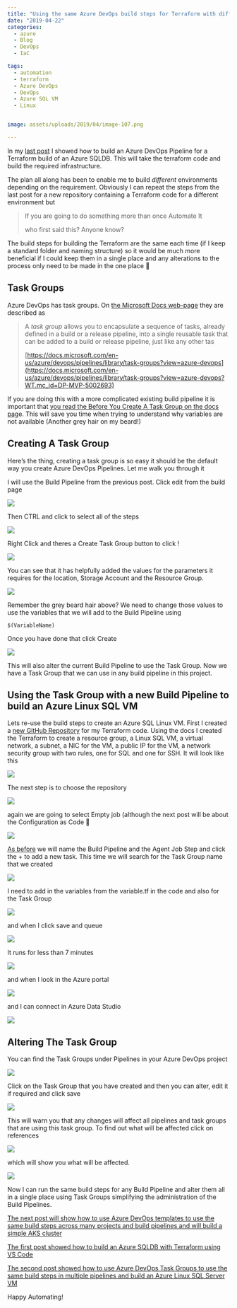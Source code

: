 ```yaml
---
title: "Using the same Azure DevOps build steps for Terraform with different Pipelines with Task Groups to build an Azure Linux SQL VM"
date: "2019-04-22"
categories:
  - azure
  - Blog
  - DevOps
  - IaC

tags:
  - automation
  - terraform
  - Azure DevOps
  - DevOps
  - Azure SQL VM
  - Linux


image: assets/uploads/2019/04/image-107.png

---
```

In my [last post](https://blog.robsewell.com/building-azure-sql-db-with-terraform-using-azure-devops/) I showed how to build an Azure DevOps Pipeline for a Terraform build of an Azure SQLDB. This will take the terraform code and build the required infrastructure.

The plan all along has been to enable me to build _different_ environments depending on the requirement. Obviously I can repeat the steps from the last post for a new repository containing a Terraform code for a different environment but

> If you are going to do something more than once Automate It
>
> who first said this? Anyone know?

The build steps for building the Terraform are the same each time (if I keep a standard folder and naming structure) so it would be much more beneficial if I could keep them in a single place and any alterations to the process only need to be made in the one place 🙂

Task Groups
-----------

Azure DevOps has task groups. On [the Microsoft Docs web-page](https://docs.microsoft.com/en-us/azure/devops/pipelines/library/task-groups?view=azure-devops?WT.mc_id=DP-MVP-5002693) they are described as

>
> A _task group_ allows you to encapsulate a sequence of tasks, already defined in a build or a release pipeline, into a single reusable task that can be added to a build or release pipeline, just like any other tas
>
>
> [https://docs.microsoft.com/en-us/azure/devops/pipelines/library/task-groups?view=azure-devops](https://docs.microsoft.com/en-us/azure/devops/pipelines/library/task-groups?view=azure-devops?WT.mc_id=DP-MVP-5002693)

If you are doing this with a more complicated existing build pipeline it is important that [you read the Before You Create A Task Group on the docs pag](https://docs.microsoft.com/en-us/azure/devops/pipelines/library/task-groups?view=azure-devops?WT.mc_id=DP-MVP-5002693)e. This will save you time when trying to understand why variables are not available (Another grey hair on my beard!)

Creating A Task Group
---------------------

Here’s the thing, creating a task group is so easy it should be the default way you create Azure DevOps Pipelines. Let me walk you through it

I will use the Build Pipeline from the previous post. Click edit from the build page

[![](https://blog.robsewell.com/assets/uploads/2019/04/image-92.png)](https://blog.robsewell.com/assets/uploads/2019/04/image-92.png?ssl=1)

Then CTRL and click to select all of the steps

[![](https://blog.robsewell.com/assets/uploads/2019/04/image-93.png)](https://blog.robsewell.com/assets/uploads/2019/04/image-93.png?ssl=1)

Right Click and theres a Create Task Group button to click !

[![](https://blog.robsewell.com/assets/uploads/2019/04/image-94.png)](https://blog.robsewell.com/assets/uploads/2019/04/image-94.png?ssl=1)

You can see that it has helpfully added the values for the parameters it requires for the location, Storage Account and the Resource Group.

[![](https://blog.robsewell.com/assets/uploads/2019/04/image-95.png)](https://blog.robsewell.com/assets/uploads/2019/04/image-95.png?ssl=1)

Remember the grey beard hair above? We need to change those values to use the variables that we will add to the Build Pipeline using

    $(VariableName)

Once you have done that click Create

[![](https://blog.robsewell.com/assets/uploads/2019/04/image-96.png)](https://blog.robsewell.com/assets/uploads/2019/04/image-96.png?ssl=1)

This will also alter the current Build Pipeline to use the Task Group. Now we have a Task Group that we can use in any build pipeline in this project.

Using the Task Group with a new Build Pipeline to build an Azure Linux SQL VM
-----------------------------------------------------------------------------

Lets re-use the build steps to create an Azure SQL Linux VM. First I created a [new GitHub Repository](https://github.com/SQLDBAWithABeard/Presentations-AzureSQLVM) for my Terraform code. Using the docs I created the Terraform to create a resource group, a Linux SQL VM, a virtual network, a subnet, a NIC for the VM, a public IP for the VM, a network security group with two rules, one for SQL and one for SSH. It will look like this

[![](https://blog.robsewell.com/assets/uploads/2019/04/image-114.png)](https://blog.robsewell.com/assets/uploads/2019/04/image-114.png?ssl=1)

The next step is to choose the repository

[![](https://blog.robsewell.com/assets/uploads/2019/04/image-98.png)](https://blog.robsewell.com/assets/uploads/2019/04/image-98.png?ssl=1)

again we are going to select Empty job (although the next post will be about the Configuration as Code 🙂

[![](https://blog.robsewell.com/assets/uploads/2019/04/image-99.png)](https://blog.robsewell.com/assets/uploads/2019/04/image-99.png?ssl=1)

[As before](https://blog.robsewell.com/building-azure-sql-db-with-terraform-using-azure-devops/) we will name the Build Pipeline and the Agent Job Step and click the + to add a new task. This time we will search for the Task Group name that we created

[![](https://blog.robsewell.com/assets/uploads/2019/04/image-100.png)](https://blog.robsewell.com/assets/uploads/2019/04/image-100.png?ssl=1)

I need to add in the variables from the variable.tf in the code and also for the Task Group

[![](https://blog.robsewell.com/assets/uploads/2019/04/image-117.png)](https://blog.robsewell.com/assets/uploads/2019/04/image-117.png?ssl=1)

and when I click save and queue

[![](https://blog.robsewell.com/assets/uploads/2019/04/image-102.png)](https://blog.robsewell.com/assets/uploads/2019/04/image-102.png?ssl=1)

It runs for less than 7 minutes

[![](https://blog.robsewell.com/assets/uploads/2019/04/image-118.png)](https://blog.robsewell.com/assets/uploads/2019/04/image-118.png?ssl=1)

and when I look in the Azure portal

[![](https://blog.robsewell.com/assets/uploads/2019/04/image-119.png)](https://blog.robsewell.com/assets/uploads/2019/04/image-119.png?ssl=1)

and I can connect in Azure Data Studio

[![](https://blog.robsewell.com/assets/uploads/2019/04/image-129.png)](https://blog.robsewell.com/assets/uploads/2019/04/image-129.png?ssl=1)

Altering The Task Group
-----------------------

You can find the Task Groups under Pipelines in your Azure DevOps project

[![](https://blog.robsewell.com/assets/uploads/2019/04/image-97.png)](https://blog.robsewell.com/assets/uploads/2019/04/image-97.png?ssl=1)

Click on the Task Group that you have created and then you can alter, edit it if required and click save

[![](https://blog.robsewell.com/assets/uploads/2019/04/image-107.png)](https://blog.robsewell.com/assets/uploads/2019/04/image-107.png?ssl=1)

This will warn you that any changes will affect all pipelines and task groups that are using this task group. To find out what will be affected click on references

[![](https://blog.robsewell.com/assets/uploads/2019/04/image-108.png)](https://blog.robsewell.com/assets/uploads/2019/04/image-108.png?ssl=1)



which will show you what will be affected.

[![](https://blog.robsewell.com/assets/uploads/2019/04/image-109.png)](https://blog.robsewell.com/assets/uploads/2019/04/image-109.png?ssl=1)

Now I can run the same build steps for any Build Pipeline and alter them all in a single place using Task Groups simplifying the administration of the Build Pipelines.

[The next post will show how to use Azure DevOps templates to use the same build steps across many projects and build pipelines and will build a simple AKS cluster](https://blog.robsewell.com/using-azure-devops-build-pipeline-templates-with-terraform-to-build-an-aks-cluster/)

[The first post showed how to build an Azure SQLDB with Terraform using VS Code](https://blog.robsewell.com/building-azure-sql-db-with-terraform-with-visual-studio-code/)

[The second post showed how to use Azure DevOps Task Groups to use the same build steps in multiple pipelines and build an Azure Linux SQL Server VM](https://blog.robsewell.com/using-the-same-azure-devops-build-steps-for-terraform-with-different-pipelines-with-task-groups/)

Happy Automating!
